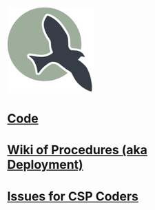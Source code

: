 <img src="static/assets/ncs_logo.png" width="200" height="200">


# <a href="https://github.com/nighthawkcoders/nighthawk_csp" target="_blank">Code</a>

# <a href="https://github.com/nighthawkcoders/nighthawk_csp/wiki" target="_blank">Wiki of Procedures (aka Deployment)</a>

# <a href="https://github.com/nighthawkcoders/nighthawk_csp/issues?q=is%3Aopen+is%3Aissue" target="_blank">Issues for CSP Coders</a>

